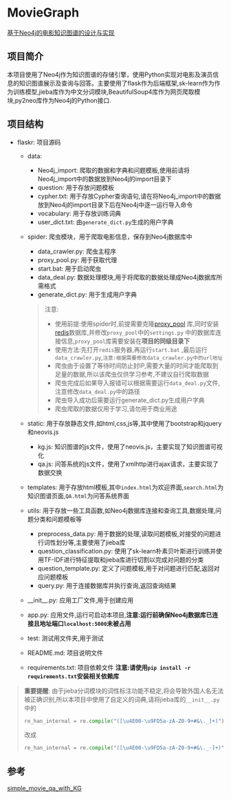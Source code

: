 # MovieGraph

[基于Neo4j的电影知识图谱的设计与实现](https://github.com/Regan-Law/MovieGraph)

## 项目简介

本项目使用了Neo4j作为知识图谱的存储引擎，使用Python实现对电影及演员信息的知识图谱展示及查询与回答。主要使用了flask作为后端框架,sk-learn作为作为训练模型,jieba库作为中文分词模块,BeautifulSoup4库作为网页爬取模块,py2neo库作为Neo4j的Python接口.

## 项目结构

- flaskr: 项目源码
	- data:
		- Neo4j_import: 爬取的数据和字典和问题模板,使用前请将Neo4j_import中的数据放到Neo4j的import目录下
		- question: 用于存放问题模板
		- cypher.txt: 用于存放Cypher查询语句,请在将Neo4j_import中的数据放到Neo4j的import目录下后在Neo4j中逐一运行导入命令
		- vocabulary: 用于存放训练词典
		- user_dict.txt: 由`generate_dict.py`生成的用户字典

	- spider: 爬虫模块，用于爬取电影信息，保存到Neo4j数据库中
		- data_crawler.py: 爬虫主程序
		- proxy_pool.py: 用于获取代理
		- start.bat: 用于启动爬虫
		- data_deal.py: 数据处理模块,用于将爬取的数据处理成Neo4j数据库所需格式
		- generate_dict.py: 用于生成用户字典
      > 注意:
      > - 使用前提:使用spider时,前提需要克隆[proxy_pool](https://github.com/jhao104/proxy_pool)
          库,同时安装[redis](https://github.com/tporadowski/redis/releases)数据库,并修改`proxy_pool`中的`settings.py`
          中的数据库连接信息,`proxy_pool`库需要安装在**项目的同级目录下**
      > - 使用方法:先打开`redis`服务器,再运行`start.bat`
          ,最后运行`data_crawler.py`,`注意:根据需要修改data_crawler.py中的url地址`
      > - 爬虫由于设置了等待时间防止封IP,需要大量的时间才能爬取到足量的数据,所以该爬虫仅供学习参考,不建议自行爬取数据
      > - 爬虫完成后如果导入报错可以根据需要运行`data_deal.py`文件,注意修改`data_deal.py`中的路径
      > - 爬虫导入成功后需要运行generate_dict.py生成用户字典
      > - 爬虫爬取的数据仅用于学习,请勿用于商业用途

	- static: 用于存放静态文件,如html,css,js等,其中使用了bootstrap和jquery和neovis.js
		- kg.js: 知识图谱的js文件，使用了neovis.js，主要实现了知识图谱可视化
		- qa.js: 问答系统的js文件，使用了xmlhttp进行ajax请求，主要实现了数据交换
	- templates: 用于存放html模板,其中`index.html`为欢迎界面,`search.html`为知识图谱页面,`QA.html`为问答系统界面
	- utils: 用于存放一些工具函数,如Neo4j数据库连接和查询工具,数据处理,问题分类和问题模板等
		- preprocess_data.py: 用于数据的处理,读取问题模板,对接受的问题进行词性划分等,主要使用了jieba库
		- question_classification.py: 使用了sk-learn朴素贝叶斯进行训练并使用TF-IDF进行特征提取和jieba库进行切割以完成对问题的分类
		- question_template.py: 定义了问题模板,用于对问题进行匹配,返回对应问题模板
		- query.py: 用于连接数据库并执行查询,返回查询结果
	- \_\_init\_\_.py: 应用工厂文件,用于创建应用
	- app.py: 应用文件,运行可启动本项目,**注意:运行前确保Neo4j数据库已连接且地址端口`localhost:5000`未被占用**
	- test: 测试用文件夹,用于测试
	- README.md: 项目说明文件
	- requirements.txt: 项目依赖文件 **注意:请使用`pip install -r requirements.txt`安装相关依赖库**

> **重要提醒**:
> 由于jieba分词模块的词性标注功能不稳定,将会导致外国人名无法被正确识别,所以本项目中使用了自定义的词典,请将jieba库的`__init__.py`
> 中的
> ``` python
> re_han_internal = re.compile("([\u4E00-\u9FD5a-zA-Z0-9+#&\._]+)")
> ```
> 改成
> ``` python
> re_han_internal = re.compile("([\u4E00-\u9FD5a-zA-Z0-9+#&\._·]+)")
> ```

## 参考

[simple_movie_qa_with_KG](https://github.com/IrvingBei/simple_movie_qa_with_KG)